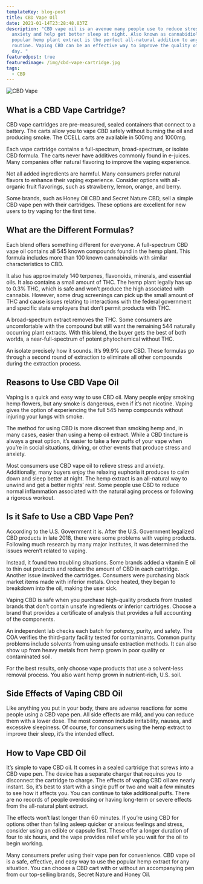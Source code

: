 ```yaml
---
templateKey: blog-post
title: CBD Vape Oil
date: 2021-01-14T23:28:48.837Z
description: "CBD vape oil is an avenue many people use to reduce stress,
  anxiety and help get better sleep at night. Also known as cannabidiol, the
  popular hemp plant extract is the perfect all-natural addition to any wellness
  routine. Vaping CBD can be an effective way to improve the quality of your
  day. "
featuredpost: true
featuredimage: /img/cbd-vape-cartridge.jpg
tags:
  - CBD
---
```

![CBD Vape ](/img/cbd-vape-cartridge.jpg "CBD Vape Cartridges")

## What is a CBD Vape Cartridge?

CBD vape cartridges are pre-measured, sealed containers that connect to a battery. The carts allow you to vape CBD safely without burning the oil and producing smoke. The CCELL carts are available in 500mg and 1000mg.

Each vape cartridge contains a full-spectrum, broad-spectrum, or isolate CBD formula. The carts never have additives commonly found in e-juices. Many companies offer natural flavoring to improve the vaping experience.

Not all added ingredients are harmful. Many consumers prefer natural flavors to enhance their vaping experience. Consider options with all-organic fruit flavorings, such as strawberry, lemon, orange, and berry.

Some brands, such as Honey Oil CBD and Secret Nature CBD, sell a simple CBD vape pen with their cartridges. These options are excellent for new users to try vaping for the first time.

## What are the Different Formulas?

Each blend offers something different for everyone. A full-spectrum CBD vape oil contains all 545 known compounds found in the hemp plant. This formula includes more than 100 known cannabinoids with similar characteristics to CBD.

It also has approximately 140 terpenes, flavonoids, minerals, and essential oils. It also contains a small amount of THC. The hemp plant legally has up to 0.3% THC, which is safe and won’t produce the high associated with cannabis. However, some drug screenings can pick up the small amount of THC and cause issues relating to interactions with the federal government and specific state employers that don’t permit products with THC.

A broad-spectrum extract removes the THC. Some consumers are uncomfortable with the compound but still want the remaining 544 naturally occurring plant extracts. With this blend, the buyer gets the best of both worlds, a near-full-spectrum of potent phytochemical without THC.

An isolate precisely how it sounds. It’s 99.9% pure CBD. These formulas go through a second round of extraction to eliminate all other compounds during the extraction process.

## Reasons to Use CBD Vape Oil

Vaping is a quick and easy way to use CBD oil. Many people enjoy smoking hemp flowers, but any smoke is dangerous, even if it’s not nicotine. Vaping gives the option of experiencing the full 545 hemp compounds without injuring your lungs with smoke.

The method for using CBD is more discreet than smoking hemp and, in many cases, easier than using a hemp oil extract. While a CBD tincture is always a great option, it’s easier to take a few puffs of your vape when you’re in social situations, driving, or other events that produce stress and anxiety.

Most consumers use CBD vape oil to relieve stress and anxiety. Additionally, many buyers enjoy the relaxing euphoria it produces to calm down and sleep better at night. The hemp extract is an all-natural way to unwind and get a better nights’ rest. Some people use CBD to reduce normal inflammation associated with the natural aging process or following a rigorous workout.

## Is it Safe to Use a CBD Vape Pen?

According to the U.S. Government it is. After the U.S. Government legalized CBD products in late 2018, there were some problems with vaping products. Following much research by many major institutes, it was determined the issues weren’t related to vaping.

Instead, it found two troubling situations. Some brands added a vitamin E oil to thin out products and reduce the amount of CBD in each cartridge. Another issue involved the cartridges. Consumers were purchasing black market items made with inferior metals. Once heated, they began to breakdown into the oil, making the user sick.

Vaping CBD is safe when you purchase high-quality products from trusted brands that don’t contain unsafe ingredients or inferior cartridges. Choose a brand that provides a certificate of analysis that provides a full accounting of the components.

An independent lab checks each batch for potency, purity, and safety. The COA verifies the third-party facility tested for contaminants. Common purity problems include solvents from using unsafe extraction methods. It can also show up from heavy metals from hemp grown in poor quality or contaminated soil.

For the best results, only choose vape products that use a solvent-less removal process. You also want hemp grown in nutrient-rich, U.S. soil.

## Side Effects of Vaping CBD Oil

Like anything you put in your body, there are adverse reactions for some people using a CBD vape pen. All side effects are mild, and you can reduce them with a lower dose. The most common include irritability, nausea, and excessive sleepiness. Of course, for consumers using the hemp extract to improve their sleep, it’s the intended effect.

## How to Vape CBD Oil

It’s simple to vape CBD oil. It comes in a sealed cartridge that screws into a CBD vape pen. The device has a separate charger that requires you to disconnect the cartridge to charge. The effects of vaping CBD oil are nearly instant. So, it’s best to start with a single puff or two and wait a few minutes to see how it affects you. You can continue to take additional puffs. There are no records of people overdosing or having long-term or severe effects from the all-natural plant extract.

The effects won’t last longer than 60 minutes. If you’re using CBD for options other than falling asleep quicker or anxious feelings and stress, consider using an edible or capsule first. These offer a longer duration of four to six hours, and the vape provides relief while you wait for the oil to begin working.

Many consumers prefer using their vape pen for convenience. CBD vape oil is a safe, effective, and easy way to use the popular hemp extract for any situation. You can choose a CBD cart with or without an accompanying pen from our top-selling brands, Secret Nature and Honey Oil.